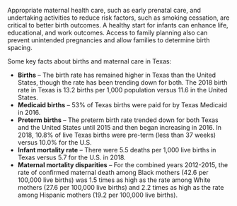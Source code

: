 Appropriate maternal health care, such as early prenatal care, and undertaking activities to reduce risk factors, such as smoking cessation, are critical to better birth outcomes. A healthy start for infants can enhance life, educational, and work outcomes. Access to family planning also can prevent unintended pregnancies and allow families to determine birth spacing.

Some key facts about births and maternal care in Texas:

* **Births** – The birth rate has remained higher in Texas than the United States, though the rate has been trending down for both. The 2018 birth rate in Texas is 13.2 births per 1,000 population versus 11.6 in the United States.
* **Medicaid births** – 53% of Texas births were paid for by Texas Medicaid in 2016.
* **Preterm births** – The preterm birth rate trended down for both Texas and the United States until 2015 and then began increasing in 2016. In 2018, 10.8% of live Texas births were pre-term (less than 37 weeks) versus 10.0% for the U.S.
* **Infant mortality rate** – There were 5.5 deaths per 1,000 live births in Texas versus 5.7 for the U.S. in 2018.
* **Maternal mortality disparities** – For the combined years 2012-2015, the rate of confirmed maternal death among Black mothers (42.6 per 100,000 live births) was 1.5 times as high as the rate among White mothers (27.6 per 100,000 live births) and 2.2 times as high as the rate among Hispanic mothers (19.2 per 100,000 live births).

